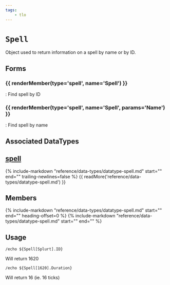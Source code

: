```yaml
---
tags:
    - tlo
---
```

# `Spell`

<!--tlo-desc-start-->
Object used to return information on a spell by name or by ID.
<!--tlo-desc-end-->
## Forms
<!--tlo-forms-start-->
### {{ renderMember(type='spell', name='Spell') }}

:   Find spell by ID

### {{ renderMember(type='spell', name='Spell', params='Name') }}

:   Find spell by name
<!--tlo-forms-end-->

## Associated DataTypes

## [spell](../data-types/datatype-spell.md)
{%
  include-markdown "reference/data-types/datatype-spell.md"
  start="<!--dt-desc-start-->"
  end="<!--dt-desc-end-->"
  trailing-newlines=false
%} {{ readMore('reference/data-types/datatype-spell.md') }}

<h2>Members</h2>
{%
  include-markdown "reference/data-types/datatype-spell.md"
  start="<!--dt-members-start-->"
  end="<!--dt-members-end-->"
  heading-offset=0
%}
{%
  include-markdown "reference/data-types/datatype-spell.md"
  start="<!--dt-linkrefs-start-->"
  end="<!--dt-linkrefs-end-->"
%}

## Usage

```
/echo ${Spell[Splurt].ID}
```

Will return 1620

```
/echo ${Spell[1620].Duration}
```

Will return 16 (ie. 16 ticks)
<!--tlo-linkrefs-start-->
[spell]: ../data-types/datatype-spell.md
<!--tlo-linkrefs-end-->
